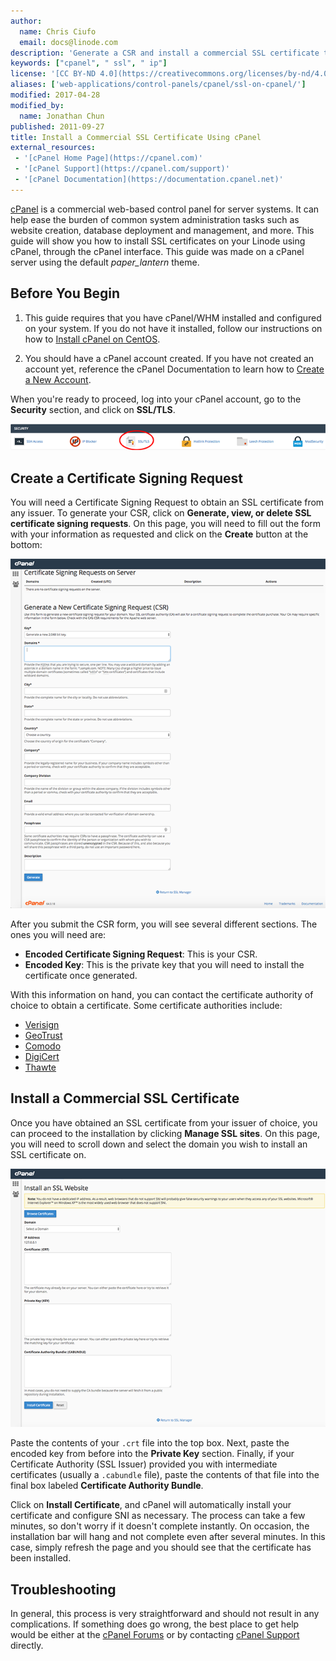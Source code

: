 ```yaml
---
author:
  name: Chris Ciufo
  email: docs@linode.com
description: 'Generate a CSR and install a commercial SSL certificate through the cPanel interface.'
keywords: ["cpanel", " ssl", " ip"]
license: '[CC BY-ND 4.0](https://creativecommons.org/licenses/by-nd/4.0)'
aliases: ['web-applications/control-panels/cpanel/ssl-on-cpanel/']
modified: 2017-04-28
modified_by:
  name: Jonathan Chun
published: 2011-09-27
title: Install a Commercial SSL Certificate Using cPanel
external_resources:
 - '[cPanel Home Page](https://cpanel.com)'
 - '[cPanel Support](https://cpanel.com/support)'
 - '[cPanel Documentation](https://documentation.cpanel.net)'
---
```


[cPanel](https://cpanel.com/) is a commercial web-based control panel for server systems. It can help ease the burden of common system administration tasks such as website creation, database deployment and management, and more. This guide will show you how to install SSL certificates on your Linode using cPanel, through the cPanel interface. This guide was made on a cPanel server using the default *paper_lantern* theme.

## Before You Begin

1.  This guide requires that you have cPanel/WHM installed and configured on your system. If you do not have it installed, follow our instructions on how to [Install cPanel on CentOS](/content/websites/cms/install-cpanel-on-centos).

2.  You should have a cPanel account created. If you have not created an account yet, reference the cPanel Documentation to learn how to [Create a New Account](https://documentation.cpanel.net/display/ALD/Create+a+New+Account).


When you're ready to proceed, log into your cPanel account, go to the **Security** section, and click on **SSL/TLS**.

[![cPanel SSL/TLS section.](/content/assets/SSLTLS-scaled.png)](/content/assets/SSLTLS.png)

## Create a Certificate Signing Request

You will need a Certificate Signing Request to obtain an SSL certificate from any issuer. To generate your CSR, click on **Generate, view, or delete SSL certificate signing requests**. On this page, you will need to fill out the form with your information as requested and click on the **Create** button at the bottom:

[![cPanel CSR form.](/content/assets/CSR-scaled.png)](/content/assets/CSR.png)

After you submit the CSR form, you will see several different sections. The ones you will need are:

- **Encoded Certificate Signing Request**: This is your CSR.
- **Encoded Key**: This is the private key that you will need to install the certificate once generated.

With this information on hand, you can contact the certificate authority of choice to obtain a certificate. Some certificate authorities include:
- [Verisign](http://www.verisign.com/)
- [GeoTrust](https://www.geotrust.com/)
- [Comodo](https://www.comodo.com/)
- [DigiCert](https://www.digicert.com/)
- [Thawte](https://www.thawte.com/)

## Install a Commercial SSL Certificate

Once you have obtained an SSL certificate from your issuer of choice, you can proceed to the installation by clicking **Manage SSL sites**. On this page, you will need to scroll down and select the domain you wish to install an SSL certificate on.

[![cPanel Install SSL form.](/content/assets/InstallSSL-scaled.png)](/content/assets/InstallSSL.png)

Paste the contents of your `.crt` file into the top box. Next, paste the encoded key from before into the **Private Key** section. Finally, if your Certificate Authority (SSL Issuer) provided you with intermediate certificates (usually a `.cabundle` file), paste the contents of that file into the final box labeled **Certificate Authority Bundle**.

Click on **Install Certificate**, and cPanel will automatically install your certificate and configure SNI as necessary. The process can take a few minutes, so don't worry if it doesn't complete instantly. On occasion, the installation bar will hang and not complete even after several minutes. In this case, simply refresh the page and you should see that the certificate has been installed.


## Troubleshooting

In general, this process is very straightforward and should not result in any complications. If something does go wrong, the best place to get help would be either at the [cPanel Forums](https://forums.cpanel.net/) or by contacting [cPanel Support](https://cpanel.com/support) directly.
